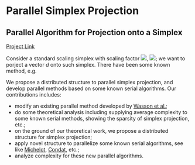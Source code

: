 # Parallel Simplex Projection

##  Parallel Algorithm for Projection onto a Simplex

[Project Link](https://github.com/foreverdyz/Parallel-Simplex-Projection)

Consider a standard scaling simplex with scaling factor <img src="https://render.githubusercontent.com/render/math?math=b">,
<img src="https://render.githubusercontent.com/render/math?math=\Delta_b:=\{v\in\mathbb{R}^n\ |\ \sum_{i=1}^{n}v_i=b\}">;
we want to porject a vector $d$ onto such simplex. There have been some known method, e.g.

We propose a distributed structure to parallel simplex projection, and develop parallel methods based on some known serial algorithms. Our contributions includes:
- modify an existing parallel method developed by [Wasson et al.](https://ieeexplore.ieee.org/document/8768221);
- do some theoretical analysis including supplying average complexity to some known serial methods, showing the sparsity of simplex projection, etc.;
- on the ground of our theoretical work, we propose a distributed structure for simplex projection;
- apply novel structure to parallelize some known serial algorithms, see like [Michelot](https://dl.acm.org/doi/abs/10.5555/3228358.3228653), [Condat](https://link.springer.com/article/10.1007/s10107-015-0946-6), etc.;
- analyze complexity for these new parallel algorithms.

